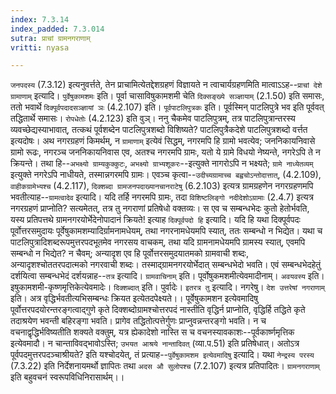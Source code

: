 ```yaml
---
index: 7.3.14
index_padded: 7.3.014
sutra: प्राचां ग्रामनगराणाम्
vritti: nyasa

---
```

`जनपदस्य` (7.3.12) इत्यनुवर्त्तते, तेन प्राचामित्येतद्देशग्रहणं विज्ञायते न त्वाचार्यग्रहणमिति मात्वाऽऽह--`प्राचां देशे ग्रामाणाम्` इत्यादि। `पुर्वेषुकामशमः` इति। पूर्वा चासाविषुकामशमी चेति `दिक्सङ्ख्ये सञ्ज्ञायाम्` (2.1.50) इति समासः, ततो भवार्थे `दिक्पूर्वपदादसञ्ज्ञायां ञः` (4.2.107) इति। `पूर्वपाटलिपुत्रकः` इति। पूर्वस्मिन् पाटलिपुत्रे भव इति पूर्ववत् तद्धितार्थे समासः। `रोपधेतोः` (4.2.123) इति वुञ्।
ननु चैकमेव पाटलिपुत्रम्, तत्र पाटलिपुत्रान्तरस्य व्यवच्छेद्यस्याभावात्, तत्कथं पूर्वशब्देन पाटलिपुत्रशब्दो विशिष्यते? पाटलिपुत्रैकदेशे पाटलिपुत्रशब्दो वर्त्तत इत्यदोषः। अथ नगरग्रहणं किमर्थम्, न `ग्रामाणाम्` इत्येवं सिद्धम्, नगरमपि हि ग्रामो भवत्येव; जननिकायनिवासे ग्रामो रूढः, नगरञ्च जननिकायनिवास एव, अतश्च नगरमपि ग्रामः, यतो ये ग्रामे विधयो नेष्यन्ते, नगरेऽपि ते न क्रियन्ते। तथा हि--`अभक्ष्यो ग्राम्यकुक्कुटः`, `अभक्ष्यो ग्राभ्यशूकरः`--इत्युक्ते नागरोऽपि न भक्ष्यते; `ग्रामे नाध्येतव्यम्` इत्युक्ते नगरेऽपि नाधीयते, तस्मान्नगरमपि ग्रामः। एवञ्च कृत्वा--`उदीच्यग्रामाच्च बह्वचोऽन्तोदात्तात्`, (4.2.109), `वाहीकग्रामेभ्यश्च` (4.2.117), `दिक्शब्दा ग्रामजनपदाख्यानचानराटेषु` (6.2.103) इत्यत्र ग्रामग्रहणेन नगरग्रहणमपि भवतीत्याह--`ग्रामत्वादेव` इत्यादि। यदि तर्हि नगरमपि ग्रामः, तदा `विशिष्टलिङ्गो नदीदेशोऽग्रामाः` (2.4.7) इत्यत्र नगरग्रहणं प्राप्नोति? सत्यमेतत्, तत्र तु नगराणां प्रतिषेधो वक्तव्यः। स एव च सम्बन्धभेदः कुतो हेतोर्भवति, यस्य प्रतिपत्तथे ग्रामनगरयोर्भेदेनोपादानं क्रियते! इत्याह `दिक्पूर्वपदो हि` इत्यादि। यदि हि यथा दिक्पूर्वपदः पूर्वोत्तरसमुदायः पूर्वेषुकामशम्यादिर्ग्रामनामधेयम्, तथा नगरनामधेयमपि स्यात्, ततः सम्बन्धो न भिद्येत। यथा च पाटलिपुत्रादिशब्दरूपमुत्तरपदभूतमेव नगरसय वाचकम्, तथा यदि ग्रामनामधेयमपि ग्रामस्य स्यात्, एवमपि सम्बन्धो न भिद्येत? न चैवम्; अन्यादृश एव हि पूर्वोत्तरसमुदयातमको ग्रामवाची शब्दः, अन्यादृशश्चोततरपदात्मको नगरवाची शब्दः। तस्माद्ग्रामनगरयोर्भेदात् सम्बन्धभेदो भवति। एवं सम्बन्धभेदहेतुं दर्शयित्वा सम्बन्धभेदं दर्शयन्नाह--`तत्र` इत्यादि। `ग्रामवाचिनाम्` इति। पूर्वोषुकमशमीत्येवमादीनाम्। `अवयवस्य` इति। इषुकामशमी-कृष्णमृत्तिकेत्येवमादेः। `दिक्शब्दात्` इति। पुर्वादेः। `इतरत्र तु` इत्यादि। नगरेषु। `देश उत्तरेषां नगराणाम्` इति। अत्र वृद्धिर्भवतीत्यभिसम्बन्धः क्रियत इत्येतदपेक्ष्यते।।
पूर्वेषुकामशन इत्येवमादिषु पूर्वोत्तरपदयोरन्तरङ्गत्वाद्गुणे कृते दिक्शब्दोग्रामश्चोत्तरपदं नास्तीति वृद्धिर्न प्राप्नोति, वृद्धिर्हि तद्धिते कृते तदाश्रयेण भवन्ती बहिरङ्गा भवति। प्रागेव तद्धितोत्पत्तेर्गुणः प्राप्नुवन्नन्तरङ्गो भवति। न च वचनाद्वृद्धिर्भविष्यतीति शक्यते वक्तुम्, यत्र ह्येकादेशो नास्ति स च वचनस्यावकाशः--पूर्वकार्ष्णमृत्तिक इत्येवमादौ। न चान्ताविवद्भावोऽस्ति; `उभयत आश्रये नान्तादिवत्` (व्या.प.51) इति प्रतिषेधात्। अतोऽत्र पूर्वपदमुत्तरपदञ्चाश्रीयते? इति यश्चोदयेत्, तं प्रत्याह--`पुर्वेषुकामशम इत्येवमादिषु` इत्यादि। यथा `नेन्द्रस्य परस्य` (7.3.22) इति निर्देशनायमर्थो ज्ञापितः तथा `अदस औ सुलोपश्च` (7.2.107) इत्यत्र प्रतिपादितः। `ग्रामनगराणाम्` इति बहुवचनं स्वरूपविधिनिरासार्थम्।।